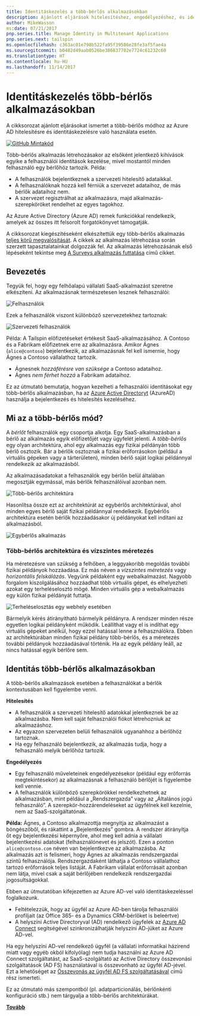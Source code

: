 ```yaml
---
title: Identitáskezelés a több-bérlős alkalmazásokban
description: Ajánlott eljárások hitelesítéshez, engedélyezéshez, és identitáskezeléshez több-bérlős alkalmazások esetén.
author: MikeWasson
ms:date: 07/21/2017
pnp.series.title: Manage Identity in Multitenant Applications
pnp.series.next: tailspin
ms.openlocfilehash: c363ac01e798b522fa95f39586e28fe3af5fae4a
ms.sourcegitcommit: b0482d49aab0526be386837702e7724c61232c60
ms.translationtype: HT
ms.contentlocale: hu-HU
ms.lasthandoff: 11/14/2017
---
```

# <a name="manage-identity-in-multitenant-applications"></a>Identitáskezelés több-bérlős alkalmazásokban

A cikksorozat ajánlott eljárásokat ismertet a több-bérlős módhoz az Azure AD hitelesítésre és identitáskezelésre való használata esetén.

[![GitHub](../_images/github.png) Mintakód][sample application]

Több-bérlős alkalmazás létrehozásakor az elsőként jelentkező kihívások egyike a felhasználói identitások kezelése, mivel mostantól minden felhasználó egy bérlőhöz tartozik. Példa:

* A felhasználók bejelentkeznek a szervezeti hitelesítő adataikkal.
* A felhasználóknak hozzá kell férniük a szervezet adataihoz, de más bérlők adataihoz nem.
* A szervezet regisztrálhat az alkalmazásra, majd alkalmazás-szerepköröket rendelhet az egyes tagokhoz.

Az Azure Active Directory (Azure AD) remek funkciókkal rendelkezik, amelyek az összes itt felsorolt forgatókönyvet támogatják.

A cikksorozat kiegészítéseként elkészítettük egy több-bérlős alkalmazás [teljes körű megvalósítását][sample application]. A cikkek az alkalmazás létrehozása során szerzett tapasztalatainkat dolgozzák fel. Az alkalmazás létrehozásának első lépéseként tekintse meg [A Surveys alkalmazás futtatása][running-the-app] című cikket.

## <a name="introduction"></a>Bevezetés

Tegyük fel, hogy egy felhőalapú vállalati SaaS-alkalmazást szeretne elkészíteni. Az alkalmazásnak természetesen lesznek felhasználói:

![Felhasználók](./images/users.png)

Ezek a felhasználók viszont különböző szervezetekhez tartoznak:

![Szervezeti felhasználók](./images/org-users.png)

Példa: A Tailspin előfizetéseket értékesít SaaS-alkalmazásához. A Contoso és a Fabrikam előfizetnek erre az alkalmazásra. Amikor Ágnes (`alice@contoso`) bejelentkezik, az alkalmazásnak fel kell ismernie, hogy Ágnes a Contoso vállalathoz tartozik.

* Ágnesnek *hozzáférésre van szüksége* a Contoso adataihoz.
* Ágnes *nem férhet hozzá* a Fabrikam adataihoz.

Ez az útmutató bemutatja, hogyan kezelheti a felhasználói identitásokat egy több-bérlős alkalmazásban, ha az [Azure Active Directoryt][AzureAD] (AzureAD) használja a bejelentkezés és hitelesítés kezeléséhez.

## <a name="what-is-multitenancy"></a>Mi az a több-bérlős mód?
A *bérlőt* felhasználók egy csoportja alkotja. Egy SaaS-alkalmazásban a bérlő az alkalmazás egyik előfizetőjét vagy ügyfelét jelenti. A *több-bérlős* egy olyan architektúra, ahol egy alkalmazás egy fizikai példányán több bérlő osztozik. Bár a bérlők osztoznak a fizikai erőforrásokon (például a virtuális gépeken vagy a tárterületen), minden bérlő saját logikai példánnyal rendelkezik az alkalmazásból.

Az alkalmazásadatokat a felhasználók egy bérlőn belül általában megosztják egymással, más bérlők felhasználóival azonban nem.

![Több-bérlős architektúra](./images/multitenant.png)

Hasonlítsa össze ezt az architektúrát az egybérlős architektúrával, ahol minden egyes bérlő saját fizikai példánnyal rendelkezik. Egybérlős architektúra esetén bérlők hozzáadásakor új példányokat kell indítani az alkalmazásból.

![Egybérlős alkalmazás](./images/single-tenant.png)

### <a name="multitenancy-and-horizontal-scaling"></a>Több-bérlős architektúra és vízszintes méretezés
Ha méretezésre van szükség a felhőben, a leggyakoribb megoldás további fizikai példányok hozzáadása. Ez más néven a *vízszintes méretezés* vagy *horizontális felskálázás*. Vegyünk példaként egy webalkalmazást. Nagyobb forgalom kiszolgálásához hozzáadhat több virtuális gépet, és elhelyezheti azokat egy terheléselosztó mögé. Minden virtuális gép a webalkalmazás egy külön fizikai példányát futtatja.

![Terheléselosztás egy webhely esetében](./images/load-balancing.png)

Bármelyik kérés átirányítható bármelyik példányra. A rendszer minden része egyetlen logikai példányként működik. Leállíthat vagy el is indíthat egy virtuális gépeket anélkül, hogy ezzel hatással lenne a felhasználókra. Ebben az architektúrában minden fizikai példány több-bérlős, és a méretezés további példányok hozzáadásával történik. Ha az egyik példány leáll, az nincs hatással egyik bérlőre sem.

## <a name="identity-in-a-multitenant-app"></a>Identitás több-bérlős alkalmazásokban
A több-bérlős alkalmazások esetében a felhasználókat a bérlők kontextusában kell figyelembe venni.

**Hitelesítés**

* A felhasználók a szervezeti hitelesítő adatokkal jelentkeznek be az alkalmazásba. Nem kell saját felhasználói fiókot létrehozniuk az alkalmazáshoz.
* Az egyazon szervezeten belüli felhasználók ugyanahhoz a bérlőhöz tartoznak.
* Ha egy felhasználó bejelentkezik, az alkalmazás tudja, hogy a felhasználó melyik bérlőhöz tartozik.

**Engedélyezés**

* Egy felhasználó műveleteinek engedélyezésekor (például egy erőforrás megtekintésekor) az alkalmazásnak a felhasználó bérlőjét is figyelembe kell vennie.
* A felhasználók különböző szerepkörökkel rendelkezhetnek az alkalmazásban, mint például a „Rendszergazda” vagy az „Általános jogú felhasználó”. A szerepkör-hozzárendeléseket az ügyfélnek kell kezelnie, nem az SaaS-szolgáltatónak.

**Példa:** Ágnes, a Contoso alkalmazottja megnyitja az alkalmazást a böngészőből, és rákattint a „Bejelentkezés” gombra. A rendszer átirányítja őt egy bejelentkezési képernyőre, ahol meg kell adnia a vállalati bejelentkezési adatokat (felhasználónevet és jelszót). Ezen a ponton `alice@contoso.com` néven van bejelentkezve az alkalmazásba. Az alkalmazás azt is felismeri, hogy Ágnes az alkalmazás rendszergazdai szintű felhasználója. Rendszergazdaként láthatja a Contoso vállalathoz tartozó erőforrások teljes listáját. A Fabrikam vállalat erőforrásait azonban nem látja, mivel csak a saját bérlőjében rendelkezik rendszergazdai jogosultságokkal.

Ebben az útmutatóban kifejezetten az Azure AD-vel való identitáskezeléssel foglalkozunk.

* Feltételezzük, hogy az ügyfél az Azure AD-ben tárolja felhasználói profiljait (az Office 365- és a Dynamics CRM-bérlőket is beleértve)
* A helyszíni Active Directoryval (AD) rendelkező ügyfelek az [Azure AD Connect][ADConnect] segítségével szinkronizálhatják helyszíni AD-jüket az Azure AD-vel.

Ha egy helyszíni AD-vel rendelkező ügyfél (a vállalati informatikai házirend miatt vagy egyéb okból kifolyólag) nem tudja használni az Azure AD Connect szolgáltatást, az SaaS-szolgáltató az Active Directory összevonási szolgáltatások (AD FS) használatával is összevonható az ügyfél AD-jével. Ezt a lehetőséget az [Összevonás az ügyfél AD FS szolgáltatásával] című rész ismerteti.

Ez az útmutató más szempontból (pl. adatparticionálás, bérlőnkénti konfiguráció stb.) nem tárgyalja a több-bérlős architektúrákat.

[**Tovább**][tailpin]



<!-- Links -->
[ADConnect]: /azure/active-directory/active-directory-aadconnect
[AzureAD]: /azure/active-directory

[Összevonás az ügyfél AD FS szolgáltatásával]: adfs.md
[tailpin]: tailspin.md

[running-the-app]: ./run-the-app.md
[sample application]: https://github.com/mspnp/multitenant-saas-guidance
